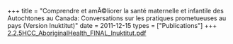 +++
title = "Comprendre et amÃ©liorer la santé maternelle et infantile des Autochtones au Canada: Conversations sur les pratiques prometueuses au pays (Version Inuktitut)"
date = 2011-12-15
types = ["Publications"]
+++
[2.2.5HCC_AboriginalHealth_FINAL_Inuktitut.pdf](/files/2.2.5HCC_AboriginalHealth_FINAL_Inuktitut.pdf)
